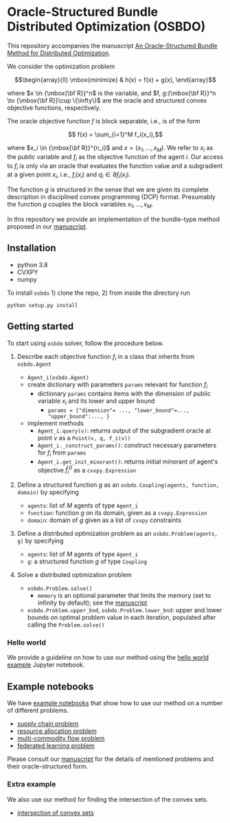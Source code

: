  # Oracle-Structured Bundle Distributed Optimization (OSBDO)
 
This repository accompanies the manuscript [An Oracle-Structured Bundle Method for Distributed Optimization](https://web.stanford.edu/~boyd/papers/os_bundle_distr_opt.html).

We consider the optimization problem
```math
\begin{array}{ll}
\mbox{minimize} & h(x) = f(x) + g(x),
\end{array}
```
where $x \in {\mbox{\bf R}}^n$ is the variable, and
$f, g:{\mbox{\bf R}}^n \to {\mbox{\bf R}}\cup \{\infty\}$
are the oracle and structured convex objective functions, respectively. 
   
The oracle objective function $f$ 
is block separable, i.e., is of the form
```math
          f(x) = \sum_{i=1}^M f_i(x_i),
```
where $x_i \in {\mbox{\bf R}}^{n_i}$ and $x=(x_1, \ldots, x_M)$.
We refer to $x_i$ as the public variable and $f_i$ as the objective function
of the agent $i$. Our access to $f_i$ is only via an oracle that evaluates 
the function value and a subgradient at a given point $x_i$, i.e.,
$f_i(x_i)$ and $q_i \in \partial f_i(x_i)$.

The function $g$ is structured in the sense that we are given its complete 
description in disciplined convex programming (DCP) format. 
Presumably the function $g$ couples the block variables 
$x_1, \ldots, x_M$.

In this repository we provide an implementation of the bundle-type method
proposed in our [manuscript](https://web.stanford.edu/~boyd/papers/os_bundle_distr_opt.html).

## Installation
* python 3.8
* CVXPY
* numpy 

To install `osbdo` 1) clone the repo, 2) from inside the directory run 
```python3
python setup.py install
```

## Getting started

To start using `osbdo` solver, follow the procedure below.

1. Describe each objective function $f_i$ in a class that inherits from `osbdo.Agent`
    * `Agent_i(osbdo.Agent)`
    * create dictionary with parameters `params` relevant for function $f_i$ 
       * dictionary `params` contains items with the dimension of public variable $x_i$ and its lower and upper bound 
           * `params = {"dimension"= ..., "lower_bound"=..., "upper_bound":..., }` 
    * implement methods 
       * `Agent_i.query(v)`: returns output of the subgradient oracle at point $v$ as a `Point(v, q, f_i(v))` 
       * `Agent_i._construct_params()`: construct necessary parameters for $f_i$ from `params`
       * `Agent_i.get_init_minorant()`: returns initial minorant of agent's objective $\hat f^0_i$ as a `cvxpy.Expression`

2. Define a structured function $g$ as an `osbdo.Coupling(agents, function, domain)` by specifying
    * `agents`: list of $M$ agents of type `Agent_i`
    * `function`: function $g$ on its domain, given as a `cvxpy.Expression` 
    * `domain`: domain of $g$ given as a list of `cvxpy` constraints

3. Define a distributed optimization problem as an `osbdo.Problem(agents, g)`  by specifying
    * `agents`: list of $M$ agents of type `Agent_i`
    * `g`: a structured function $g$ of type `Coupling`
       
4. Solve a distributed optimization problem 
    * `osbdo.Problem.solve()`
        * `memory` is an optional parameter that limits the memory (set
           to infinity by default); see the [manuscript](https://web.stanford.edu/~boyd/papers/os_bundle_distr_opt.html) 
    * `osbdo.Problem.upper_bnd`, `osbdo.Problem.lower_bnd`: upper and lower bounds on optimal 
        problem value in each iteration, populated after calling the `Problem.solve()`


### Hello world

We provide a guideline on how to use our method using the [hello world example](https://github.com/cvxgrp/OSBDO/blob/main/examples/hello_world/hello_world.ipynb) Jupyter notebook. 


## Example notebooks
We have [example notebooks](https://github.com/cvxgrp/OSBDO/tree/main/examples) 
that show how to use our method on a number of different problems.

* [supply chain problem](https://github.com/cvxgrp/OSBDO/tree/main/examples/supply_chain)                             
* [resource allocation problem](https://github.com/cvxgrp/OSBDO/tree/main/examples/resource_allocation)
* [multi-commodity flow problem](https://github.com/cvxgrp/OSBDO/tree/main/examples/multicommodity_flow)
* [federated learning problem](https://github.com/cvxgrp/OSBDO/tree/main/examples/federated_learning)

Please consult our [manuscript](https://web.stanford.edu/~boyd/papers/os_bundle_distr_opt.html) 
for the details of mentioned problems and their oracle-structured form. 

### Extra example
We also use our method for finding the intersection of the convex sets. 
* [intersection of convex sets](https://github.com/cvxgrp/OSBDO/tree/main/examples/intersection_cvx_sets)
